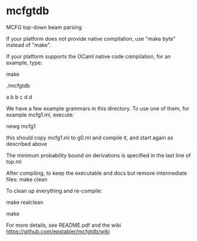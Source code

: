 mcfgtdb
=======

MCFG top-down beam parsing

If your platform does not provide native compilation, use
"make byte" instead of "make".

If your platform supports the OCaml
native code compilation, for an example, type:

   make

   ./mcfgtdb

   a b b c d d

  We have a few example grammars in this directory.
To use one of them, for example mcfg1.ml, execute:

   newg mcfg1

  this should copy mcfg1.ml to g0.ml and compile it, and start again 
as described above

The minimum probability bound on derivations is specified in the
last line of top.ml

After compiling, to keep the executable and docs but remove intermediate files:
   make clean

To clean up everything and re-compile:

   make realclean

   make

For more details, see README.pdf and the wiki 
https://github.com/epstabler/mcfgtdb/wiki
